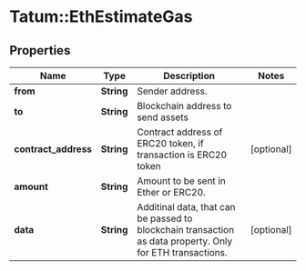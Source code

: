 # Tatum::EthEstimateGas

## Properties
Name | Type | Description | Notes
------------ | ------------- | ------------- | -------------
**from** | **String** | Sender address. | 
**to** | **String** | Blockchain address to send assets | 
**contract_address** | **String** | Contract address of ERC20 token, if transaction is ERC20 token | [optional] 
**amount** | **String** | Amount to be sent in Ether or ERC20. | 
**data** | **String** | Additinal data, that can be passed to blockchain transaction as data property. Only for ETH transactions. | [optional] 


